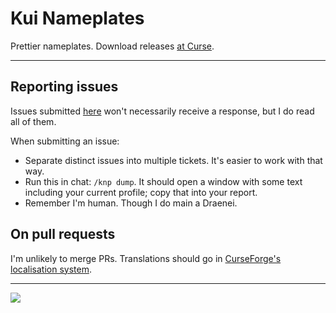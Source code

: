 # Kui Nameplates
Prettier nameplates. Download releases [at Curse](https://www.curseforge.com/wow/addons/kuinameplates).

---

Reporting issues
----------------
Issues submitted [here](https://github.com/kesava-wow/kuinameplates2/issues) won't necessarily receive a response, but I do read all of them.

When submitting an issue:
- Separate distinct issues into multiple tickets. It's easier to work with that way.
- Run this in chat: ``/knp dump``. It should open a window with some text including your current profile; copy that into your report.
- Remember I'm human. Though I do main a Draenei.

On pull requests
----------------
I'm unlikely to merge PRs. Translations should go in [CurseForge's localisation system](https://www.curseforge.com/wow/addons/kuinameplates/localization).

---

![](https://i.imgur.com/lKQWxP7.png)

